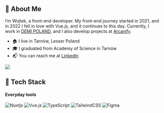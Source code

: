 ## 🔷 About Me 
I’m Wojtek, a front-end developer. My front-end journey started in 2021, and in 2022 I fell in love with Vue.js, and it continues to this day. Currently, I work in [DEMI POLAND](https://demi.com.pl/), and I also develop projects at [Arcanify](https://www.arcanify.pl/).

- 🏠 I live in Tarnów, Lesser Poland
- 🎓 I graduated from Academy of Science in Tarnów
- 📬 You can reach me at [LinkedIn](https://www.linkedin.com/in/wojciech-sutkowski/)
<!--- 🌐 Check my [Portfolio page](https://wojciechsutkowski.pl/)-->

![](https://komarev.com/ghpvc/?username=WojciechSutkowski&style=for-the-badge)
## 🔷️ Tech Stack
#### Everyday tools
![Nuxtjs](https://img.shields.io/badge/Nuxt-002E3B?style=for-the-badge&logo=nuxtdotjs&logoColor=#00DC82)
![Vue.js](https://img.shields.io/badge/Vue.js-35495E?style=for-the-badge&logo=vue.js&logoColor=4FC08D)
![TypeScript](https://img.shields.io/badge/TypeScript-007ACC?style=for-the-badge&logo=typescript&logoColor=white)
![TailwindCSS](https://img.shields.io/badge/Tailwind_CSS-38B2AC?style=for-the-badge&logo=tailwind-css&logoColor=white)
![Figma](https://img.shields.io/badge/Figma-F24E1E?style=for-the-badge&logo=figma&logoColor=white)
